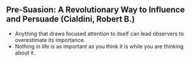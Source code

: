 ## Pre-Suasion: A Revolutionary Way to Influence and Persuade (Cialdini, Robert B.)
* Anything that draws focused attention to itself can lead observers to overestimate its importance.
* Nothing in life is as important as you think it is while you are thinking about it.
